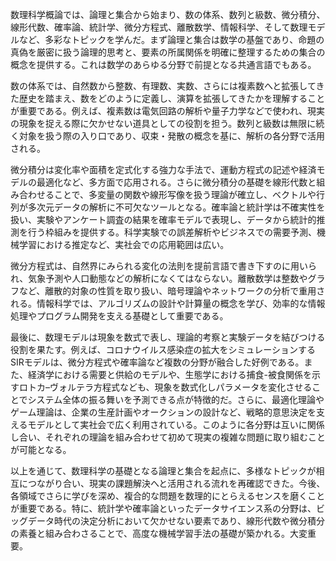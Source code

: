 数理科学概論では、論理と集合から始まり、数の体系、数列と級数、微分積分、線形代数、確率論、統計学、微分方程式、離散数学、情報科学、そして数理モデルなど、多彩なトピックを学んだ。まず論理と集合は数学の基盤であり、命題の真偽を厳密に扱う論理的思考と、要素の所属関係を明確に整理するための集合の概念を提供する。これは数学のあらゆる分野で前提となる共通言語でもある。

数の体系では、自然数から整数、有理数、実数、さらには複素数へと拡張してきた歴史を踏まえ、数をどのように定義し、演算を拡張してきたかを理解することが重要である。例えば、複素数は電気回路の解析や量子力学などで使われ、現実の現象を捉える際に欠かせない道具としての役割を担う。数列と級数は無限に続く対象を扱う際の入り口であり、収束・発散の概念を基に、解析の各分野で活用される。

微分積分は変化率や面積を定式化する強力な手法で、運動方程式の記述や経済モデルの最適化など、多方面で応用される。さらに微分積分の基礎を線形代数と組み合わせることで、多変量の関数や線形写像を扱う理論が確立し、ベクトルや行列が多次元データの解析に不可欠なツールとなる。確率論と統計学は不確実性を扱い、実験やアンケート調査の結果を確率モデルで表現し、データから統計的推測を行う枠組みを提供する。科学実験での誤差解析やビジネスでの需要予測、機械学習における推定など、実社会での応用範囲は広い。

微分方程式は、自然界にみられる変化の法則を提前言語で書き下すのに用いられ、気象予測や人口動態などの解析になくてはならない。離散数学は整数やグラフなど、離散的対象の性質を取り扱い、暗号理論やネットワークの分析で重用される。情報科学では、アルゴリズムの設計や計算量の概念を学び、効率的な情報処理やプログラム開発を支える基礎として重要である。

最後に、数理モデルは現象を数式で表し、理論的考察と実験データを結びつける役割を果たす。例えば、コロナウイルス感染症の拡大をシミュレーションするSIRモデルは、微分方程式や確率論など複数の分野が融合した好例である。また、経済学における需要と供給のモデルや、生態学における捕食-被食関係を示すロトカ–ヴォルテラ方程式なども、現象を数式化しパラメータを変化させることでシステム全体の振る舞いを予測できる点が特徴的だ。さらに、最適化理論やゲーム理論は、企業の生産計画やオークションの設計など、戦略的意思決定を支えるモデルとして実社会で広く利用されている。このように各分野は互いに関係し合い、それぞれの理論を組み合わせて初めて現実の複雑な問題に取り組むことが可能となる。

以上を通じて、数理科学の基礎となる論理と集合を起点に、多様なトピックが相互につながり合い、現実の課題解決へと活用される流れを再確認できた。今後、各領域でさらに学びを深め、複合的な問題を数理的にとらえるセンスを磨くことが重要である。特に、統計学や確率論といったデータサイエンス系の分野は、ビッグデータ時代の決定分析において欠かせない要素であり、線形代数や微分積分の素養と組み合わさることで、高度な機械学習手法の基礎が築かれる。大変重要。